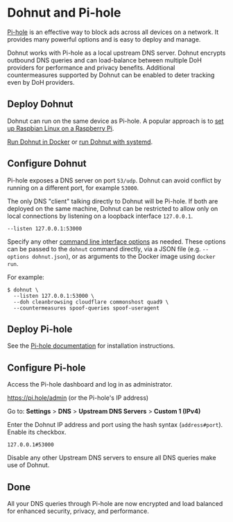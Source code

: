 # Dohnut and Pi-hole

[Pi-hole](https://pi-hole.net) is an effective way to block ads across all devices on a network. It provides many powerful options and is easy to deploy and manage.

Dohnut works with Pi-hole as a local upstream DNS server. Dohnut encrypts outbound DNS queries and can load-balance between multiple DoH providers for performance and privacy benefits. Additional countermeasures supported by Dohnut can be enabled to deter tracking even by DoH providers.

## Deploy Dohnut

Dohnut can run on the same device as Pi-hole. A popular approach is to [set up Raspbian Linux on a Raspberry Pi](../raspbian).

[Run Dohnut in Docker](../docker) or [run Dohnut with systemd](../systemd).

## Configure Dohnut

Pi-hole exposes a DNS server on port `53/udp`. Dohnut can avoid conflict by running on a different port, for example `53000`.

The only DNS "client" talking directly to Dohnut will be Pi-hole. If both are deployed on the same machine, Dohnut can be restricted to allow only on local connections by listening on a loopback interface `127.0.0.1`.

    --listen 127.0.0.1:53000

Specify any other [command line interface options](../cli) as needed. These options can be passed to the `dohnut` command directly, via a JSON file (e.g. `--options dohnut.json`), or as arguments to the Docker image using `docker run`.

For example:

    $ dohnut \
      --listen 127.0.0.1:53000 \
      --doh cleanbrowsing cloudflare commonshost quad9 \
      --countermeasures spoof-queries spoof-useragent

## Deploy Pi-hole

See the [Pi-hole documentation](https://docs.pi-hole.net) for installation instructions.

## Configure Pi-hole

Access the Pi-hole dashboard and log in as administrator.

https://pi.hole/admin (or the Pi-hole's IP address)

Go to: **Settings** > **DNS** > **Upstream DNS Servers** > **Custom 1 (IPv4)**

Enter the Dohnut IP address and port using the hash syntax (`address#port`). Enable its checkbox.

    127.0.0.1#53000

Disable any other Upstream DNS servers to ensure all DNS queries make use of Dohnut.

## Done

All your DNS queries through Pi-hole are now encrypted and load balanced for enhanced security, privacy, and performance.
